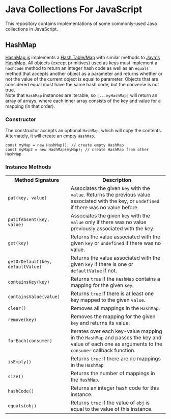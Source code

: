 # Java Collections For JavaScript

This repository contains implementations of some commonly-used Java collections in JavaScript.

## HashMap

[HashMap.js](src/HashMap.js) implements a [Hash Table/Map](https://en.wikipedia.org/wiki/Hash_table) with similar methods to [Java's HashMap](https://docs.oracle.com/javase/8/docs/api/java/util/HashMap.html). 
All objects (except primitives) used as keys must implement a <code>hashCode</code> method to return an integer hash code as well as an <code>equals</code> method that accepts another object as a parameter and returns whether or not the value of the current object is equal to parameter. Objects that are considered equal must have the same hash code, but the converse is not true. <br>
Note that <code>HashMap</code> instances are iterable, so <code>[...myHashMap]</code> will return an array of arrays, where each inner array consists of the key and value for a mapping (in that order).

### Constructor

The constructor accepts an optional <code>HashMap</code>, which will copy the contents. Alternately, it will create an empty <code>HashMap</code>.

```
const myMap = new HashMap(); // create empty HashMap
const myMap2 = new HashMap(myMap); // create HashMap from other HashMap
```

### Instance Methods

<table>
	<tr><th>Method Signature</th><th>Description</th></tr>
	<tr>
		<td><code>put(key, value)</code></td><td>Associates the given <code>key</code> with the <code>value</code>. Returns the previous value associated with the key, or <code>undefined</code> if there was no value before.</td>
	</tr>
	<tr>
		<td><code>putIfAbsent(key, value)</code></td><td>Associates the given <code>key</code> with the <code>value</code> only if there was no value previously associated with the key.</td>
	</tr>
	<tr>
		<td><code>get(key)</code></td><td>Returns the value associated with the given <code>key</code> or <code>undefined</code> if there was no value.</td>
	</tr>
	<tr>
		<td><code>getOrDefault(key, defaultValue)</code></td><td>Returns the value associated with the given <code>key</code> if there is one or <code>defaultValue</code> if not.</td>
	</tr>
	<tr>
		<td><code>containsKey(key)</code></td><td>Returns <code>true</code> if the <code>HashMap</code> contains a mapping for the given <code>key</code>.</td>
	</tr>
	<tr>
		<td><code>containsValue(value)</code></td><td>Returns <code>true</code> if there is at least one key mapped to the given <code>value</code>.</td>
	</tr>
	<tr>
		<td><code>clear()<code></td><td>Removes all mappings in the <code>HashMap</code>.</td>
	</tr>
	<tr>
		<td><code>remove(key)</code></td><td>Removes the mapping for the given <code>key</code> and returns its value.</td>
	</tr>
	<tr>
		<td><code>forEach(consumer)</code></td><td>Iterates over each key-value mapping in the <code>HashMap</code> and passes the key and value of each one as arguments to the <code>consumer</code> callback function.</td>
	</tr>
	<tr>
		<td><code>isEmpty()</code></td><td>Returns <code>true</code> if there are no mappings in the <code>HashMap</code></td>
	</tr>
	<tr>
		<td><code>size()</code></td><td>Returns the number of mappings in the <code>HashMap</code>.</td>
	</tr>
	<tr>
		<td><code>hashCode()</code></td><td>Returns an integer hash code for this instance.</td>
	</tr>
	<tr>
		<td><code>equals(obj)</code></td><td>Returns <code>true</code> if the value of <code>obj</code> is equal to the value of this instance.</td>
	</tr>
</table>